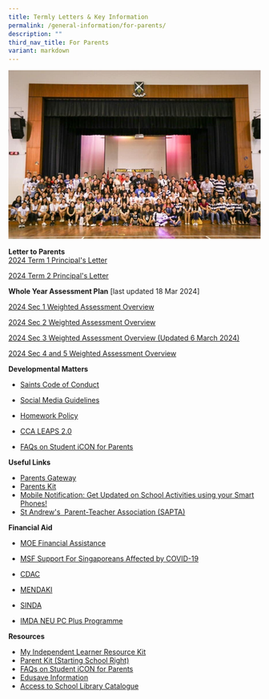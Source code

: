 ```yaml
---
title: Termly Letters & Key Information
permalink: /general-information/for-parents/
description: ""
third_nav_title: For Parents
variant: markdown
---
```

![](/images/For%20Parents_updated.jpeg)

**Letter to Parents**  
[2024 Term 1 Principal's Letter](/files/General%20Information/For%20Parents/2024_Term_1_Letter.pdf)

[2024 Term 2 Principal's Letter](/files/General%20Information/For%20Parents/2024_Term_2_Letter.pdf)

**Whole Year Assessment Plan** [last updated 18 Mar 2024]

[2024 Sec 1 Weighted Assessment Overview](/files/General%20Information/Assessment%20Schedules/2024_Sec_1_Weighted_Assesment_Overview.pdf)

[2024 Sec 2 Weighted Assessment Overview](/files/General%20Information/Assessment%20Schedules/2024_Sec_2_Weighted_Assesment_Overview.pdf)

[2024 Sec 3 Weighted Assessment Overview (Updated 6 March 2024)](/files/General%20Information/For%20Parents/2024_Sec_3_Weighted_Assesment_Overview_updated_6_Mar_24.pdf)

[2024 Sec 4 and 5 Weighted Assessment Overview](/files/General%20Information/Assessment%20Schedules/2024_Sec_4_and_5__Weighted_Assesment_Overview.pdf)



  
**Developmental Matters**  

*   [Saints Code of Conduct](/files/Student/Code%20of%20Conduct/20221223_Saints%20Code%20of%20Conduct%20for%202023.pdf)
 
*   [Social Media Guidelines](/files/Social%20Media%20Guidelines%20for%20SASS%20(final).pdf)
*   [Homework Policy](/files/Homework%20Policy%20revised%2031%20Mar%202021%20for%20School%20Website.pdf)

*   [CCA LEAPS 2.0](/files/leaps-2.pdf)

*   [FAQs on Student iCON for Parents](/files/FAQs%20on%20Student%20iCON%20for%20Parents_vetted%20updated%2020%20May.pdf)

  
**Useful Links**

*   [Parents Gateway](https://pg.moe.edu.sg/)
*   [Parents Kit](https://www.moe.gov.sg/parentkit)
*   [Mobile Notification: Get Updated on School Activities using your Smart Phones!](/files/Get%20Mobile%20Notification%20from%20SASS%20for%20your%20iPhone%20or%20Android.pdf)
   *   [St Andrew's  Parent-Teacher Association (SAPTA)](https://sapta.sg/)
 

**Financial Aid**  

*   [MOE Financial Assistance](https://www.moe.gov.sg/financial-matters/financial-assistance)  
    
*   [MSF Support For Singaporeans Affected by COVID-19](https://supportgowhere.life.gov.sg/)  
    
*   [CDAC](https://www.cdac.org.sg/get-assistance/)  
    
*   [MENDAKI](https://www.mendaki.org.sg/assistance-landing/)
*   [SINDA](https://www.sinda.org.sg/services/assistance/)
*   [IMDA NEU PC Plus Programme](https://www.imda.gov.sg/neupc)

  

**Resources**

*   [My Independent Learner Resource Kit](/files/Resource%20Kit%20-%20Parent%20Kit%20-%20My%20Independent%20Learner.pdf)
*   [Parent Kit (Starting School Right)](/files/Parent%20Kit_%20Starting%20School%20Right%20Jan%202021.pdf)
*   [FAQs on Student iCON for Parents](/files/FAQs%20on%20Student%20iCON%20for%20Parents_vetted%20updated%2020%20May.pdf)
*   [Edusave Information](/files/Edusave%20Information%20for%20parents.pdf)
*   [Access to School Library Catalogue](https://schoolibrary.moe.edu.sg/standrewssec/cgi-bin/spydus.exe/MSGTRN/WPAC/HOME)
